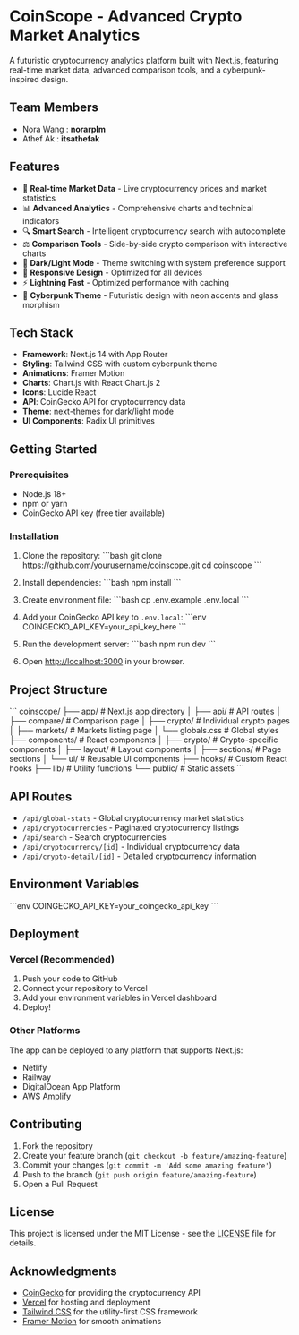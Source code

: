 # CoinScope - Advanced Crypto Market Analytics

A futuristic cryptocurrency analytics platform built with Next.js, featuring real-time market data, advanced comparison tools, and a cyberpunk-inspired design.

## Team Members

-  Nora Wang : **norarplm**
-  Athef Ak : **itsathefak**

## Features

- 🚀 **Real-time Market Data** - Live cryptocurrency prices and market statistics
- 📊 **Advanced Analytics** - Comprehensive charts and technical indicators
- 🔍 **Smart Search** - Intelligent cryptocurrency search with autocomplete
- ⚖️ **Comparison Tools** - Side-by-side crypto comparison with interactive charts
- 🌙 **Dark/Light Mode** - Theme switching with system preference support
- 📱 **Responsive Design** - Optimized for all devices
- ⚡ **Lightning Fast** - Optimized performance with caching
- 🎨 **Cyberpunk Theme** - Futuristic design with neon accents and glass morphism

## Tech Stack

- **Framework**: Next.js 14 with App Router
- **Styling**: Tailwind CSS with custom cyberpunk theme
- **Animations**: Framer Motion
- **Charts**: Chart.js with React Chart.js 2
- **Icons**: Lucide React
- **API**: CoinGecko API for cryptocurrency data
- **Theme**: next-themes for dark/light mode
- **UI Components**: Radix UI primitives

## Getting Started

### Prerequisites

- Node.js 18+ 
- npm or yarn
- CoinGecko API key (free tier available)

### Installation

1. Clone the repository:
\`\`\`bash
git clone https://github.com/yourusername/coinscope.git
cd coinscope
\`\`\`

2. Install dependencies:
\`\`\`bash
npm install
\`\`\`

3. Create environment file:
\`\`\`bash
cp .env.example .env.local
\`\`\`

4. Add your CoinGecko API key to `.env.local`:
\`\`\`env
COINGECKO_API_KEY=your_api_key_here
\`\`\`

5. Run the development server:
\`\`\`bash
npm run dev
\`\`\`

6. Open [http://localhost:3000](http://localhost:3000) in your browser.

## Project Structure

\`\`\`
coinscope/
├── app/                    # Next.js app directory
│   ├── api/               # API routes
│   ├── compare/           # Comparison page
│   ├── crypto/            # Individual crypto pages
│   ├── markets/           # Markets listing page
│   └── globals.css        # Global styles
├── components/            # React components
│   ├── crypto/           # Crypto-specific components
│   ├── layout/           # Layout components
│   ├── sections/         # Page sections
│   └── ui/               # Reusable UI components
├── hooks/                # Custom React hooks
├── lib/                  # Utility functions
└── public/               # Static assets
\`\`\`

## API Routes

- `/api/global-stats` - Global cryptocurrency market statistics
- `/api/cryptocurrencies` - Paginated cryptocurrency listings
- `/api/search` - Search cryptocurrencies
- `/api/cryptocurrency/[id]` - Individual cryptocurrency data
- `/api/crypto-detail/[id]` - Detailed cryptocurrency information

## Environment Variables

\`\`\`env
COINGECKO_API_KEY=your_coingecko_api_key
\`\`\`

## Deployment

### Vercel (Recommended)

1. Push your code to GitHub
2. Connect your repository to Vercel
3. Add your environment variables in Vercel dashboard
4. Deploy!

### Other Platforms

The app can be deployed to any platform that supports Next.js:

- Netlify
- Railway
- DigitalOcean App Platform
- AWS Amplify

## Contributing

1. Fork the repository
2. Create your feature branch (`git checkout -b feature/amazing-feature`)
3. Commit your changes (`git commit -m 'Add some amazing feature'`)
4. Push to the branch (`git push origin feature/amazing-feature`)
5. Open a Pull Request

## License

This project is licensed under the MIT License - see the [LICENSE](LICENSE) file for details.

## Acknowledgments

- [CoinGecko](https://coingecko.com) for providing the cryptocurrency API
- [Vercel](https://vercel.com) for hosting and deployment
- [Tailwind CSS](https://tailwindcss.com) for the utility-first CSS framework
- [Framer Motion](https://framer.com/motion) for smooth animations
